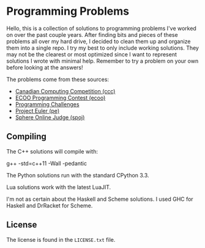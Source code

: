 Programming Problems
====================

Hello, this is a collection of solutions to programming problems I've worked on
over the past couple years. After finding bits and pieces of these problems all
over my hard drive, I decided to clean them up and organize them into a single
repo. I try my best to only include working solutions. They may not be the
clearest or most optimized since I want to represent solutions I wrote with
minimal help. Remember to try a problem on your own before looking at the
answers!

The problems come from these sources:

+ [Canadian Computing Competition (ccc)](http://cemc.uwaterloo.ca/Contests/past_contests.html#ccc)
+ [ECOO Programming Contest (ecoo)](http://ecoocs.org/past.php)
+ [Programming Challenges](http://uva.onlinejudge.org/)
+ [Project Euler (pe)](http://projecteuler.net/)
+ [Sphere Online Judge (spoj)](http://www.spoj.com/)


Compiling
---------

The C++ solutions will compile with:

  g++ -std=c++11 -Wall -pedantic

The Python solutions run with the standard CPython 3.3.

Lua solutions work with the latest LuaJIT.

I'm not as certain about the Haskell and Scheme solutions. I used GHC for
Haskell and DrRacket for Scheme.


License
-------

The license is found in the `LICENSE.txt` file.
